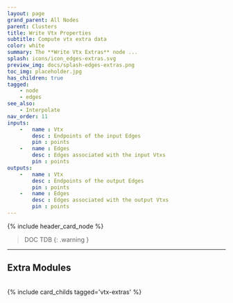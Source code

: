 ```yaml
---
layout: page
grand_parent: All Nodes
parent: Clusters
title: Write Vtx Properties
subtitle: Compute vtx extra data
color: white
summary: The **Write Vtx Extras** node ...
splash: icons/icon_edges-extras.svg
preview_img: docs/splash-edges-extras.png
toc_img: placeholder.jpg
has_children: true
tagged: 
    - node
    - edges
see_also: 
    - Interpolate
nav_order: 11
inputs:
    -   name : Vtx
        desc : Endpoints of the input Edges
        pin : points
    -   name : Edges
        desc : Edges associated with the input Vtxs
        pin : points
outputs:
    -   name : Vtx
        desc : Endpoints of the output Edges
        pin : points
    -   name : Edges
        desc : Edges associated with the output Vtxs
        pin : points
---
```


{% include header_card_node %}

> DOC TDB
{: .warning }

---
## Extra Modules
<br>
{% include card_childs tagged='vtx-extras' %}